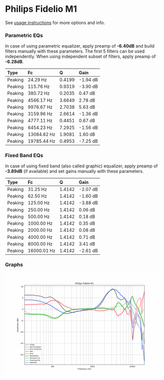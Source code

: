 # Philips Fidelio M1
See [usage instructions](https://github.com/jaakkopasanen/AutoEq#usage) for more options and info.

### Parametric EQs
In case of using parametric equalizer, apply preamp of **-6.40dB** and build filters manually
with these parameters. The first 5 filters can be used independently.
When using independent subset of filters, apply preamp of **-6.28dB**.

| Type    | Fc          |      Q | Gain     |
|:--------|:------------|:-------|:---------|
| Peaking | 24.29 Hz    | 0.4199 | -1.94 dB |
| Peaking | 115.76 Hz   | 0.9319 | -3.90 dB |
| Peaking | 380.72 Hz   | 0.2035 | 0.47 dB  |
| Peaking | 4566.17 Hz  | 3.6649 | 2.78 dB  |
| Peaking | 9976.67 Hz  | 2.7038 | 5.63 dB  |
| Peaking | 3159.96 Hz  | 2.6614 | -1.36 dB |
| Peaking | 4777.11 Hz  | 0.4451 | 0.67 dB  |
| Peaking | 6454.23 Hz  | 7.2925 | -1.56 dB |
| Peaking | 13084.82 Hz | 1.9081 | 1.60 dB  |
| Peaking | 19785.44 Hz | 0.4953 | -7.25 dB |

### Fixed Band EQs
In case of using fixed band (also called graphic) equalizer, apply preamp of **-3.89dB**
(if available) and set gains manually with these parameters.

| Type    | Fc          |      Q | Gain     |
|:--------|:------------|:-------|:---------|
| Peaking | 31.25 Hz    | 1.4142 | -2.07 dB |
| Peaking | 62.50 Hz    | 1.4142 | -1.60 dB |
| Peaking | 125.00 Hz   | 1.4142 | -3.88 dB |
| Peaking | 250.00 Hz   | 1.4142 | 0.06 dB  |
| Peaking | 500.00 Hz   | 1.4142 | 0.18 dB  |
| Peaking | 1000.00 Hz  | 1.4142 | 0.35 dB  |
| Peaking | 2000.00 Hz  | 1.4142 | 0.08 dB  |
| Peaking | 4000.00 Hz  | 1.4142 | 0.71 dB  |
| Peaking | 8000.00 Hz  | 1.4142 | 3.41 dB  |
| Peaking | 16000.01 Hz | 1.4142 | -2.61 dB |

### Graphs
![](./Philips%20Fidelio%20M1.png)